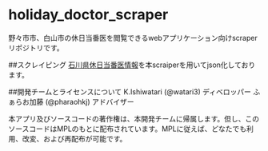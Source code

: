 # holiday_doctor_scraper
野々市市、白山市の休日当番医を閲覧できるwebアプリケーション向けscraperリポジトリです。

##スクレイピング
[石川県休日当番医情報](http://i-search.pref.ishikawa.jp/index.php?a=3)を本scraiperを用いてjson化しております。

##開発チームとライセンスについて
K.Ishiwatari (@watari3) ディベロッパー
ふぁらお加藤 (@pharaohkj) アドバイザー

本アプリ及びソースコードの著作権は、本開発チームに帰属します。但し、このソースコードはMPLのもとに配布されています。MPLに従えば、どなたでも利用、改変、および再配布が可能です。
